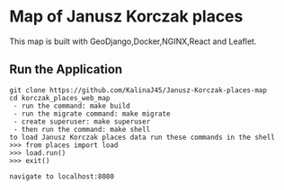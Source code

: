 # Map of Janusz Korczak places


This map is built with GeoDjango,Docker,NGINX,React and Leaflet.

## Run the Application

```
git clone https://github.com/KalinaJ45/Janusz-Korczak-places-map
cd korczak_places_web_map
 - run the command: make build
 - run the migrate command: make migrate
 - create superuser: make superuser
 - then run the command: make shell
to load Janusz Korczak places data run these commands in the shell
>>> from places import load
>>> load.run()
>>> exit()

navigate to localhost:8080
```


